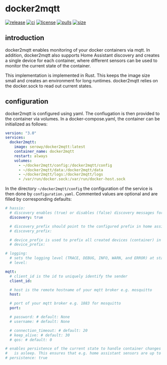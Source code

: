 # docker2mqtt

[![release][release-badge]][github-url]
[![ci][ci-badge]][ci-url]
[![license][mit-badge]][mit-url]
[![pulls][pulls-badge]][docker-url]
[![size][size-badge]][docker-url]

[github-url]: https://github.com/aserowy/docker2mqtt
[release-badge]: https://img.shields.io/github/v/release/aserowy/docker2mqtt?sort=semver
[mit-badge]: https://img.shields.io/badge/license-MIT-blue.svg
[mit-url]: https://github.com/aserowy/docker2mqtt/blob/master/LICENSE
[ci-badge]: https://github.com/aserowy/docker2mqtt/actions/workflows/ci.yml/badge.svg?branch=main
[ci-url]: https://github.com/aserowy/docker2mqtt/actions/workflows/ci.yml
[pulls-badge]: https://img.shields.io/docker/pulls/serowy/docker2mqtt
[size-badge]: https://img.shields.io/docker/image-size/serowy/docker2mqtt
[docker-url]: https://hub.docker.com/r/serowy/docker2mqtt

## introduction

docker2mqtt enables monitoring of your docker containers via mqtt. In addition, docker2mqtt also supports Home Assistant discovery and creates a single device for each container, where different sensors can be used to monitor the current state of the container.

This implementation is implemented in Rust. This keeps the image size small and creates an environment for long runtimes. docker2mqtt relies on the docker.sock to read out current states.

## configuration

docker2mqtt is configured using yaml. The confiugation is then provided to the container via volumes. In a docker-compose.yaml, the container can be initialized as follows:

```yaml
version: "3.0"
services:
  docker2mqtt:
    image: serowy/docker2mqtt:latest
    container_name: docker2mqtt
    restart: always
    volumes:
      - ~/docker2mqtt/config:/docker2mqtt/config
      - ~/docker2mqtt/data:/docker2mqtt/data
      - ~/docker2mqtt/logs:/docker2mqtt/logs
      - /var/run/docker.sock:/var/run/docker-host.sock
```

In the directory `~/docker2mqtt/config` the configuration of the service is then done by `configuration.yaml`. Commented values are optional and are filled by corresponding defaults:

```yaml
# hassio:
  # discovery enables (true) or disables (false) discovery messages for home assistant
  discovery: true

  # discovery_prefix should point to the configured prefix in home assistant [default: homeassistant]
  # discovery_prefix:

  # device_prefix is used to prefix all created devices (container) in home assistant [default: docker]
  # device_prefix:

# logging:
  # sets the logging level (TRACE, DEBUG, INFO, WARN, and ERROR) at start up [default: INFO]
  # level:

mqtt:
  # client_id is the id to uniquely identify the sender
  client_id:

  # host is the remote hostname of your mqtt broker e.g. mosquitto
  host:

  # port of your mqtt broker e.g. 1883 for mosquitto
  port:

  # password: # default: None
  # username: # default: None

  # connection_timeout: # default: 20
  # keep_alive: # default: 30
  # qos: # default: 0

# enables persistence of the current state to handle container changes while docker2mqtt
#   is asleep. This ensures that e.g. home assistant sensors are up to date.
# persistence: true
```
